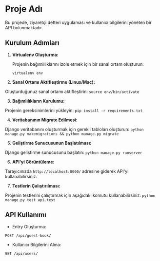 # Proje Adı

Bu projede, ziyaretçi defteri uygulaması ve kullanıcı bilgilerini yöneten bir API bulunmaktadır.

## Kurulum Adımları

1. **Virtualenv Oluşturma:**
   
   Projenin bağımlılıklarını izole etmek için bir sanal ortam oluşturun:
   
   ``` virtualenv env ```


2. **Sanal Ortamı Aktifleştirme (Linux/Mac):**

Oluşturduğunuz sanal ortamı aktifleştirin:
   ``` source env/bin/activate ```

3. **Bağımlılıkların Kurulumu:**

Projenin gereksinimlerini yükleyin:
   ```pip install -r requirements.txt```

4. **Veritabanının Migrate Edilmesi:**

Django veritabanını oluşturmak için gerekli tabloları oluşturun:
   ```python manage.py makemigrations && python manage.py migrate```

5. **Geliştirme Sunucusunun Başlatılması:**

Django geliştirme sunucusunu başlatın:
   ```python manage.py runserver```

6. **API'yi Görüntüleme:**

Tarayıcınızda `http://localhost:8000/` adresine giderek API'yi kullanabilirsiniz.

7. **Testlerin Çalıştırılması:**

Projenin testlerini çalıştırmak için aşağıdaki komutu kullanabilirsiniz:
   ```python manage.py test api.test```

## API Kullanımı

- Entry Oluşturma:

`POST /api/guest-book/`

- Kullanıcı Bilgilerini Alma:

`GET /api/users/`


